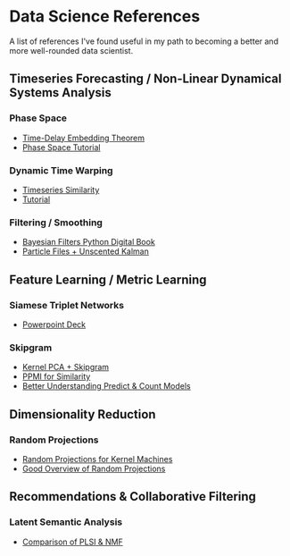 # Data Science References

A list of references I've found useful in my path to becoming a better and more well-rounded data scientist. 

## Timeseries Forecasting / Non-Linear Dynamical Systems Analysis

### Phase Space
- [Time-Delay Embedding Theorem](https://en.wikipedia.org/wiki/Takens%27s_theorem)
- [Phase Space Tutorial](http://www.agnld.uni-potsdam.de/~marwan/matlab-tutorials/html/phasespace.html)

### Dynamic Time Warping
- [Timeseries Similarity](http://www.maths.manchester.ac.uk/~mbbx2se2/Docs/Dynamic_time_warping(Steven_Elsworth).pdf)
- [Tutorial](https://sflscientific.com/data-science-blog/2016/6/3/dynamic-time-warping-time-series-analysis-ii)

### Filtering / Smoothing
- [Bayesian Filters Python Digital Book](https://github.com/rlabbe/Kalman-and-Bayesian-Filters-in-Python)
- [Particle Files + Unscented Kalman](https://perso.uclouvain.be/michel.verleysen/papers/ffm07sd2.pdf)

## Feature Learning / Metric Learning

### Siamese Triplet Networks
- [Powerpoint Deck](https://filebox.ece.vt.edu/~jbhuang/teaching/ece6554/sp17/lectures/Lecture_08_Siamese_Triplet_Networks.pdf)

### Skipgram
- [Kernel PCA + Skipgram](https://medium.com/@vishwanigupta/kpca-skip-gram-model-improving-word-embedding-a6a0cb7aad49)
- [PPMI for Similarity](https://www.kaggle.com/gabrielaltay/word-vectors-from-pmi-matrix)
- [Better Understanding Predict & Count Models](https://arxiv.org/pdf/1511.02024.pdf)

## Dimensionality Reduction

### Random Projections
- [Random Projections for Kernel Machines](https://www.robots.ox.ac.uk/~vgg/rg/papers/randomfeatures.pdf)
- [Good Overview of Random Projections](https://www.cs.waikato.ac.nz/~bobd/ECML_Tutorial/ECML_handouts.pdf)

## Recommendations & Collaborative Filtering

### Latent Semantic Analysis
- [Comparison of PLSI & NMF](https://pdfs.semanticscholar.org/0062/b9ff8522498b34f467e36af218d87fcf5d9a.pdf)
